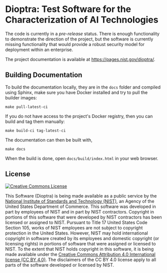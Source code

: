 # Dioptra: Test Software for the Characterization of AI Technologies

The code is currently in a _pre-release_ status.
There is enough functionality to demonstrate the direction of the project, but the software is currently missing functionality that would provide a robust security model for deployment within an enterprise.

The project documentation is available at https://pages.nist.gov/dioptra/.

## Building Documentation

To build the documentation locally, they are in the `docs` folder and compiled using Sphinx, make sure you have Docker installed and try to pull the builder images:

    make pull-latest-ci

If you do not have access to the project's Docker registry, then you can build and tag them manually:

    make build-ci tag-latest-ci

The documentation can then be built with,

    make docs

When the build is done, open `docs/build/index.html` in your web browser.

## License

[![Creative Commons License](https://i.creativecommons.org/l/by/4.0/88x31.png)](http://creativecommons.org/licenses/by/4.0/)

This Software (Dioptra) is being made available as a public service by the [National Institute of Standards and Technology (NIST)](https://www.nist.gov/), an Agency of the United States Department of Commerce.
This software was developed in part by employees of NIST and in part by NIST contractors.
Copyright in portions of this software that were developed by NIST contractors has been licensed or assigned to NIST.
Pursuant to Title 17 United States Code Section 105, works of NIST employees are not subject to copyright protection in the United States.
However, NIST may hold international copyright in software created by its employees and domestic copyright (or licensing rights) in portions of software that were assigned or licensed to NIST.
To the extent that NIST holds copyright in this software, it is being made available under the [Creative Commons Attribution 4.0 International license (CC BY 4.0)](http://creativecommons.org/licenses/by/4.0/).
The disclaimers of the CC BY 4.0 license apply to all parts of the software developed or licensed by NIST.
